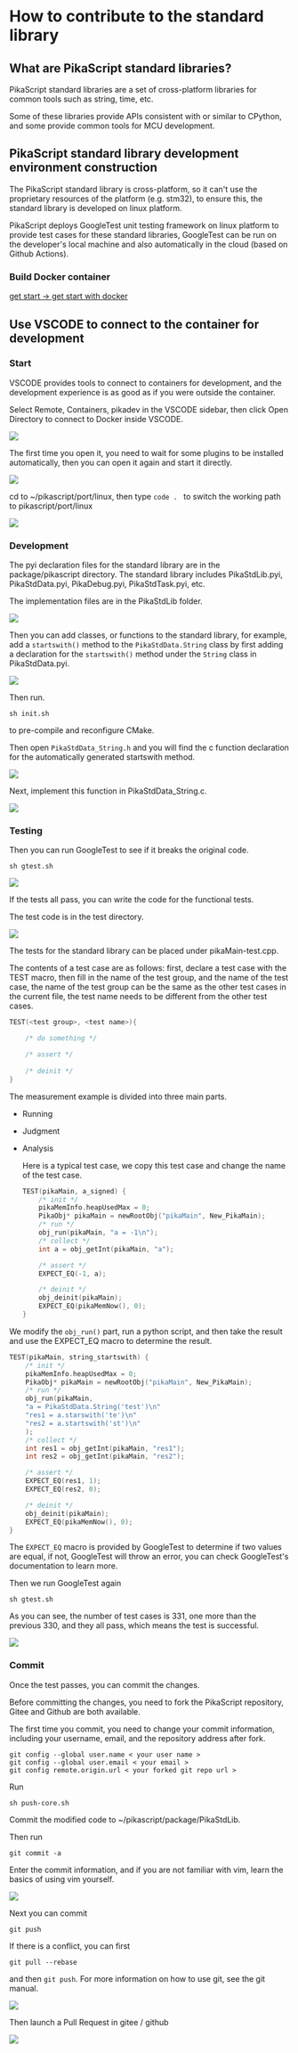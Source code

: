 # How to contribute to the standard library

## What are PikaScript standard libraries?

PikaScript standard libraries are a set of cross-platform libraries for common tools such as string, time, etc.

Some of these libraries provide APIs consistent with or similar to CPython, and some provide common tools for MCU development.

## PikaScript standard library development environment construction

The PikaScript standard library is cross-platform, so it can't use the proprietary resources of the platform (e.g. stm32), to ensure this, the standard library is developed on linux platform.

PikaScript deploys GoogleTest unit testing framework on linux platform to provide test cases for these standard libraries, GoogleTest can be run on the developer's local machine and also automatically in the cloud (based on Github Actions).

### Build Docker container

[ get start -> get start with docker](https://pikadoc.readthedocs.io/en/latest/get-start_linux.html)

## Use VSCODE to connect to the container for development

### Start

VSCODE provides tools to connect to containers for development, and the development experience is as good as if you were outside the container.

Select Remote, Containers, pikadev in the VSCODE sidebar, then click Open Directory to connect to Docker inside VSCODE.

![](assets/image-20220601001455518.png)

The first time you open it, you need to wait for some plugins to be installed automatically, then you can open it again and start it directly.

![](assets/image-20220601001641800.png)

 cd to ~/pikascript/port/linux, then type `code . ` to switch the working path to pikascript/port/linux

![](assets/image-20220601001904516.png)

### Development

The pyi declaration files for the standard library are in the package/pikascript directory. The standard library includes PikaStdLib.pyi, PikaStdData.pyi, PikaDebug.pyi, PikaStdTask.pyi, etc.

 The implementation files are in the PikaStdLib folder.

![](assets/image-20220601002350438.png)

Then you can add classes, or functions to the standard library, for example, add a `startswith()` method to the `PikaStdData.String` class by first adding a declaration for the `startswith()` method under the `String` class in PikaStdData.pyi.

![](assets/image-20220601003457155.png)

Then run.

```
sh init.sh
```

to pre-compile and reconfigure CMake.

Then open ``PikaStdData_String.h`` and you will find the c function declaration for the automatically generated startswith method.

![](assets/image-20220601003545995.png)

Next, implement this function in PikaStdData_String.c.

![](assets/image-20220601003710360.png)

### Testing

Then you can run GoogleTest to see if it breaks the original code.

```
sh gtest.sh 
```

![](assets/image-20220601003830732.png)

If the tests all pass, you can write the code for the functional tests.

The test code is in the test directory.

![](assets/image-20220601003945867.png)

The tests for the standard library can be placed under pikaMain-test.cpp.

The contents of a test case are as follows: first, declare a test case with the TEST macro, then fill in the name of the test group, and the name of the test case, the name of the test group can be the same as the other test cases in the current file, the test name needs to be different from the other test cases.

```C
TEST(<test group>, <test name>){

    /* do something */

    /* assert */
    
    /* deinit */
}
```

The measurement example is divided into three main parts.

- Running

- Judgment

- Analysis

  Here is a typical test case, we copy this test case and change the name of the test case.

  ``` C
  TEST(pikaMain, a_signed) {
      /* init */
      pikaMemInfo.heapUsedMax = 0;
      PikaObj* pikaMain = newRootObj("pikaMain", New_PikaMain);
      /* run */
      obj_run(pikaMain, "a = -1\n");
      /* collect */
      int a = obj_getInt(pikaMain, "a");
  
      /* assert */
      EXPECT_EQ(-1, a);
  
      /* deinit */
      obj_deinit(pikaMain);
      EXPECT_EQ(pikaMemNow(), 0);
  }
  ```

We modify the `obj_run()` part, run a python script, and then take the result and use the EXPECT_EQ macro to determine the result.

``` C
TEST(pikaMain, string_startswith) {
    /* init */
    pikaMemInfo.heapUsedMax = 0;
    PikaObj* pikaMain = newRootObj("pikaMain", New_PikaMain);
    /* run */
    obj_run(pikaMain, 
    "a = PikaStdData.String('test')\n"
    "res1 = a.starswith('te')\n"
    "res2 = a.startswith('st')\n"
    );
    /* collect */
    int res1 = obj_getInt(pikaMain, "res1");
    int res2 = obj_getInt(pikaMain, "res2");

    /* assert */
    EXPECT_EQ(res1, 1);
    EXPECT_EQ(res2, 0);

    /* deinit */
    obj_deinit(pikaMain);
    EXPECT_EQ(pikaMemNow(), 0);
}
```

The `EXPECT_EQ` macro is provided by GoogleTest to determine if two values are equal, if not, GoogleTest will throw an error, you can check GoogleTest's documentation to learn more.

Then we run GoogleTest again

```
sh gtest.sh
```

As you can see, the number of test cases is 331, one more than the previous 330, and they all pass, which means the test is successful.

![](assets/image-20220601005050927.png)

### Commit

Once the test passes, you can commit the changes.

Before committing the changes, you need to fork the PikaScript repository, Gitee and Github are both available.

The first time you commit, you need to change your commit information, including your username, email, and the repository address after fork.

```
git config --global user.name < your user name >
git config --global user.email < your email >
git config remote.origin.url < your forked git repo url >
```

Run

```
sh push-core.sh
```

Commit the modified code to ~/pikascript/package/PikaStdLib.

Then run

```
git commit -a
```

Enter the commit information, and if you are not familiar with vim, learn the basics of using vim yourself.

![](assets/image-20220601005532339.png)

Next you can commit

``` 
git push
```

If there is a conflict, you can first

```
git pull --rebase
```

and then ``git push``. For more information on how to use git, see the git manual.

![](assets/image-20220601005949285.png)

Then launch a Pull Request in gitee / github

![](assets/image-20220601010131920.png)

